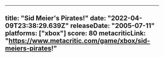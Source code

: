 
---
title: "Sid Meier's Pirates!"
date: "2022-04-09T23:38:29.639Z"
releaseDate: "2005-07-11"
platforms: ["xbox"]
score: 80
metacriticLink: "https://www.metacritic.com/game/xbox/sid-meiers-pirates!"
---
